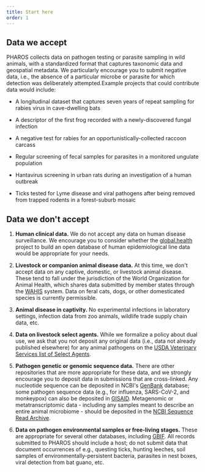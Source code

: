 ```yaml
---
title: Start here
order: 1
---
```


## Data we accept

PHAROS collects data on pathogen testing or parasite sampling in wild animals, with a standardized format that captures taxonomic data and geospatial metadata. We particularly encourage you to submit negative data, i.e., the absence of a particular microbe or parasite for which detection was deliberately attempted.Example projects that could contribute data would include:

- A longitudinal dataset that captures seven years of repeat sampling for rabies virus in cave-dwelling bats

- A descriptor of the first frog recorded with a newly-discovered fungal infection

- A negative test for rabies for an opportunistically-collected raccoon carcass

- Regular screening of fecal samples for parasites in a monitored ungulate population

- Hantavirus screening in urban rats during an investigation of a human outbreak

- Ticks tested for Lyme disease and viral pathogens after being removed from trapped rodents in a forest-suburb mosaic

## Data we don't accept

1. **Human clinical data.** We do not accept any data on human disease surveillance. We encourage you to consider whether the [global.health](global.health) project to build an open database of human epidemiological line data would be appropriate for your needs.

2. **Livestock or companion animal disease data.** At this time, we don't accept data on any captive, domestic, or livestock animal disease. These tend to fall under the jurisdiction of the World Organization for Animal Health, which shares data submitted by member states through the [WAHIS](https://wahis.woah.org/#/home) system. Data on feral cats, dogs, or other domesticated species is currently permissible.

3. **Animal disease in captivity.** No experimental infections in laboratory settings, infection data from zoo animals, wildlife trade supply chain data, etc.

4. **Data on livestock select agents.** While we formalize a policy about dual use, we ask that you not deposit any original data (i.e., data not already published elsewhere) for any animal pathogens on the [USDA Veterinary Services list of Select Agents](https://www.selectagents.gov/sat/list.htm).

5. **Pathogen genetic or genomic sequence data.** There are other repositories that are more appropriate for these data, and we strongly encourage you to deposit data in submissions that are cross-linked. Any nucleotide sequence can be deposited in NCBI's [GenBank](https://www.ncbi.nlm.nih.gov/genbank/submit/) database; some pathogen sequence data (e.g., for influenza, SARS-CoV-2, and monkeypox) can also be deposited in [GISAID](gisaid.org). Metagenomic or metatranscriptomic data - including any samples meant to describe an entire animal microbiome - should be deposited in the [NCBI Sequence Read Archive](https://www.ncbi.nlm.nih.gov/sra/docs/submit/).

6. **Data on pathogen environmental samples or free-living stages.** These are appropriate for several other databases, including [GBIF](gbif.org). All records submitted to PHAROS should include a host; do not submit data that document occurrences of e.g., questing ticks, hunting leeches, soil samples of environmentally-persistent bacteria, parasites in nest boxes, viral detection from bat guano, etc.

